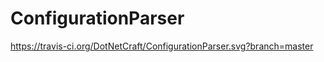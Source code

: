 ConfigurationParser
==========

https://travis-ci.org/DotNetCraft/ConfigurationParser.svg?branch=master